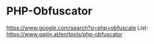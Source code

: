 # PHP-Obfuscator
https://www.google.com/search?q=php+obfuscate List: https://www.gaijin.at/en/tools/php-obfuscator

